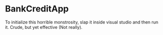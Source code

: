 # BankCreditApp
To initialize this horrible monstrosity, slap it inside visual studio and then run it. Crude, but yet effective (Not really).
